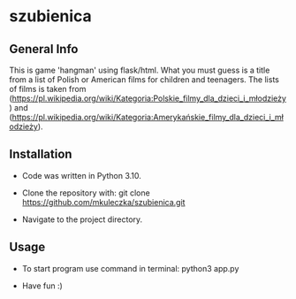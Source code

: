 # szubienica


## General Info

This is game 'hangman' using flask/html.
What you must guess is a title from a list of Polish or American films for children and teenagers. The lists of films is taken from
(https://pl.wikipedia.org/wiki/Kategoria:Polskie_filmy_dla_dzieci_i_młodzieży) and (https://pl.wikipedia.org/wiki/Kategoria:Amerykańskie_filmy_dla_dzieci_i_młodzieży).


## Installation

* Code was written in Python 3.10.

* Clone the repository with: git clone https://github.com/mkuleczka/szubienica.git

* Navigate to the project directory.


## Usage

* To start program use command in terminal: python3 app.py

* Have fun :)
